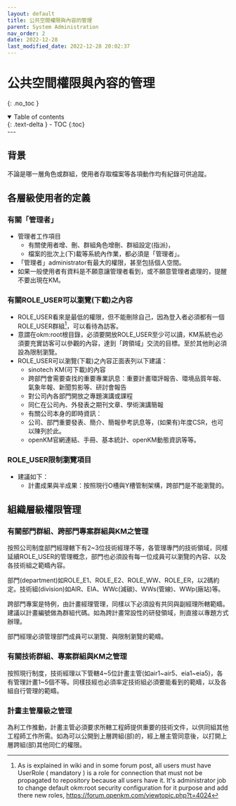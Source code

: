 ```yaml
---
layout: default
title: 公共空間權限與內容的管理
parent: System Administration
nav_order: 2
date: 2022-12-28
last_modified_date: 2022-12-28 20:02:37
---
```


# 公共空間權限與內容的管理

{: .no_toc }

<details open markdown="block">
  <summary>
    Table of contents
  </summary>
  {: .text-delta }
- TOC
{:toc}
</details>
---

## 背景

不論是哪一層角色或群組，使用者存取檔案等各項動作均有紀錄可供追蹤。

## 各層級使用者的定義

### 有關「管理者」

- 管理者工作項目
  - 有關使用者增、刪、群組角色增刪、群組設定(指派)，
  - 檔案的批次上(下)載等系統內作業，都必須是「管理者」。
- 「管理者」administrator有最大的權限，甚至包括個人空間。
- 如果一般使用者有資料是不願意讓管理者看到，或不願意管理者處理的，提醒不要出現在KM。

### 有關ROLE\_USER可以瀏覽(下載)之內容

- ROLE\_USER看來是最低的權限，但不能刪除自己，因為登入者必須都有一個ROLE\_USER群組[^17]，可以看待為訪客。
- 意謂在okm:root根目錄，必須要開放ROLE\_USER至少可以讀，KM系統也必須要充實訪客可以參觀的內容，達到「跨領域」交流的目標。至於其他則必須設為限制瀏覽。
- ROLE\_USER可以瀏覽(下載)之內容正面表列以下建議：
  - sinotech KM(可下載)的內容
  - 跨部門會需要查找的重要專業訊息：重要計畫環評報告、環境品質年報、氣象年報、新聞剪影等、研討會報告
  - 對公司內各部門開放之專題演講或課程
  - 同仁在公司內、外發表之期刊文章、學術演講簡報
  - 有關公司本身的即時資訊：
  - 公司、部門重要發表、簡介、簡報參考訊息等，(如果有)年度CSR，也可以陳列於此。
  - openKM官網連結、手冊、基本統計、openKM動態資訊等等。

### ROLE\_USER限制瀏覽項目

- 建議如下：
  - 計畫成果與半成果：按照現行O槽與Y槽管制架構，跨部門是不能瀏覽的。

## 組織層級權限管理

### 有關部門群組、跨部門專案群組與KM之管理

按照公司制度部門經理轄下有2\~3位技術經理不等，各管理專門的技術領域，同樣延續ROLE\_USER的管理概念，部門也必須設有每一位成員可以瀏覽的內容、以及各技術組之範疇內容。

部門(department)如ROLE\_E1、ROLE\_E2、ROLE\_WW、ROLE\_ER，以2碼約定。技術組(division)如AIR、EIA、WWc(減碳)、WWs(管線)、WWp(廠站)等。

跨部門專案是特例，由計畫經理管理，同樣以下必須設有共同與副經理所轄範疇。建議以計畫編號做為群組代碼。如為跨計畫常設性的研發領域，則直接以專題方式辦理。

部門經理必須管理部門成員可以瀏覽、與限制瀏覽的範疇。

### 有關技術群組、專案群組與KM之管理

按照現行制度，技術經理以下管轄4\~5位計畫主管(如air1\~air5、eia1\~eia5)，各有管理計畫1\~5個不等。同樣技經也必須率定技術組必須要能看到的範疇，以及各組自行管理的範疇。

### 計畫主管層級之管理

為利工作推動，計畫主管必須要求所轄工程師提供重要的技術文件，以供同組其他工程師工作所需。如為可以公開到上層跨組(部)的，經上層主管同意後，以打開上層跨組(部)其他同仁的權限。

[^17]: As is explained in wiki and in some forum post, all users must
    have UserRole ( mandatory ) is a role for connection that must not
    be propagated to repository because all users have it. It\'s
    administrator job to change default okm:root security configuration
    for it purpose and add there new roles,
    https://forum.openkm.com/viewtopic.php?t=4024